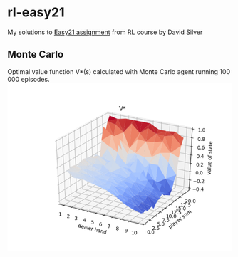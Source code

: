 # rl-easy21
My solutions to [Easy21 assignment](http://www0.cs.ucl.ac.uk/staff/d.silver/web/Teaching_files/Easy21-Johannes.pdf) from RL course by David Silver

## Monte Carlo
Optimal value function V*(s) calculated with Monte Carlo agent running 100 000 episodes.
![V* Monte Carlo](plots/montecarlo.png)
